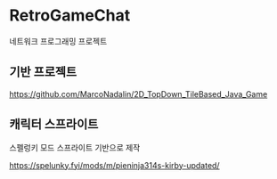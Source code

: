 # RetroGameChat
네트워크 프로그래밍 프로젝트

## 기반 프로젝트
https://github.com/MarcoNadalin/2D_TopDown_TileBased_Java_Game

## 캐릭터 스프라이트
스펠렁키 모드 스프라이트 기반으로 제작

https://spelunky.fyi/mods/m/pieninja314s-kirby-updated/
